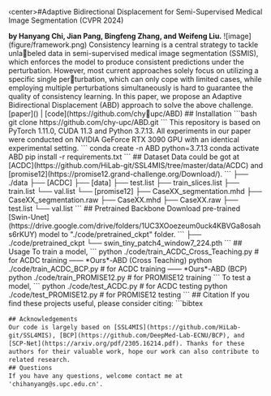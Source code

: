 ‹center>#Adaptive Bidirectional Displacement for Semi-Supervised Medical Image Segmentation (CVPR 2024)
</center>
<b>by Hanyang Chi, Jian Pang, Bingfeng Zhang, and Weifeng Liu.</b>
![image](figure/framework.png)
Consistency learning is a central strategy to tackle unlabeled data in semi-supervised medical image segmentation (SSMIS), which enforces the model to produce consistent
predictions under the perturbation. However, most current approaches solely focus on utilizing a specific single perturbation, which can only cope with limited cases, while
employing multiple perturbations simultaneously is hard to guarantee the quality of consistency learning. In this paper, we propose an Adaptive Bidirectional Displacement (ABD) approach to solve the above challenge.
[paper]() | [code](https://github.com/chyupc/ABD)
## Installation
```bash
git clone https://github.com/chy-upc/ABD.git
```
This repository is based on PyTorch 1.11.0, CUDA 11.3 and Python 3.7.13. All experiments in our paper were conducted on NVIDIA GeForce RTX 3090 GPU with an identical experimental setting.
```
conda create -n ABD python=3.7.13
conda activate ABD
pip install -r requirements.txt
```
## Dataset
Data could be got at [ACDC](https://github.com/HiLab-git/SSL4MIS/tree/master/data/ACDC) and [promise12](https://promise12.grand-challenge.org/Download/).
```
├── ./data
    ├── [ACDC]
        ├── [data]
        ├── test.list
        ├── train_slices.list
        ├── train.list
        └── val.list
    └── [promise12]
        ├── CaseXX_segmentation.mhd
        ├── CaseXX_segmentation.raw
        ├── CaseXX.mhd
        ├── CaseXX.raw
        ├── test.list
        └── val.list
```
## Pretrained Backbone
Download pre-trained [Swin-Unet](https://drive.google.com/drive/folders/1UC3XOoezeum0uck4KBVGa8osahs6rKUY) model to "./code/pretrained_ckpt" folder.
```
├── ./code/pretrained_ckpt
    └── swin_tiny_patch4_window7_224.pth
```
## Usage
To train a model,
```
python ./code/train_ACDC_Cross_Teaching.py  # for ACDC training —— *Ours*-ABD (Cross Teaching) 
python ./code/train_ACDC_BCP.py  # for ACDC training —— *Ours*-ABD (BCP) 
python ./code/train_PROMISE12.py  # for PROMISE12 training
``` 
To test a model,
```
python ./code/test_ACDC.py  # for ACDC testing
python ./code/test_PROMISE12.py  # for PROMISE12 testing
```
## Citation
If you find these projects useful, please consider citing:
```bibtex

```
## Acknowledgements
Our code is largely based on [SSL4MIS](https://github.com/HiLab-git/SSL4MIS), [BCP](https://github.com/DeepMed-Lab-ECNU/BCP), and [SCP-Net](https://arxiv.org/pdf/2305.16214.pdf). Thanks for these authors for their valuable work, hope our work can also contribute to related research.
## Questions
If you have any questions, welcome contact me at 'chihanyang@s.upc.edu.cn'.
